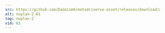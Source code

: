 ```yaml
---
src: https://github.com/Dadaism6/metadriverse-asset/releases/download/assetsv1.0.2/nuplan-2_61.mp4
alt: nuplan-2_61
tag: nuplan-2
vid: 61
---
```

